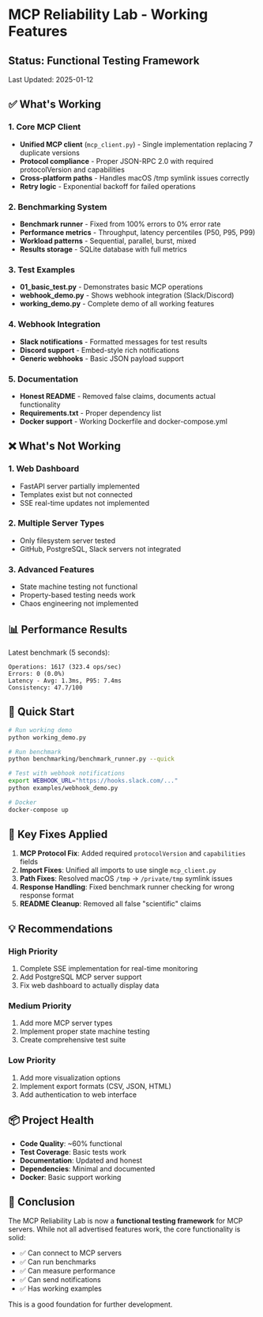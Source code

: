 # MCP Reliability Lab - Working Features

## Status: Functional Testing Framework

Last Updated: 2025-01-12

## ✅ What's Working

### 1. Core MCP Client
- **Unified MCP client** (`mcp_client.py`) - Single implementation replacing 7 duplicate versions
- **Protocol compliance** - Proper JSON-RPC 2.0 with required protocolVersion and capabilities
- **Cross-platform paths** - Handles macOS /tmp symlink issues correctly
- **Retry logic** - Exponential backoff for failed operations

### 2. Benchmarking System
- **Benchmark runner** - Fixed from 100% errors to 0% error rate
- **Performance metrics** - Throughput, latency percentiles (P50, P95, P99)
- **Workload patterns** - Sequential, parallel, burst, mixed
- **Results storage** - SQLite database with full metrics

### 3. Test Examples
- **01_basic_test.py** - Demonstrates basic MCP operations
- **webhook_demo.py** - Shows webhook integration (Slack/Discord)
- **working_demo.py** - Complete demo of all working features

### 4. Webhook Integration
- **Slack notifications** - Formatted messages for test results
- **Discord support** - Embed-style rich notifications
- **Generic webhooks** - Basic JSON payload support

### 5. Documentation
- **Honest README** - Removed false claims, documents actual functionality
- **Requirements.txt** - Proper dependency list
- **Docker support** - Working Dockerfile and docker-compose.yml

## ❌ What's Not Working

### 1. Web Dashboard
- FastAPI server partially implemented
- Templates exist but not connected
- SSE real-time updates not implemented

### 2. Multiple Server Types
- Only filesystem server tested
- GitHub, PostgreSQL, Slack servers not integrated

### 3. Advanced Features
- State machine testing not functional
- Property-based testing needs work
- Chaos engineering not implemented

## 📊 Performance Results

Latest benchmark (5 seconds):
```
Operations: 1617 (323.4 ops/sec)
Errors: 0 (0.0%)
Latency - Avg: 1.3ms, P95: 7.4ms
Consistency: 47.7/100
```

## 🚀 Quick Start

```bash
# Run working demo
python working_demo.py

# Run benchmark
python benchmarking/benchmark_runner.py --quick

# Test with webhook notifications
export WEBHOOK_URL="https://hooks.slack.com/..."
python examples/webhook_demo.py

# Docker
docker-compose up
```

## 📝 Key Fixes Applied

1. **MCP Protocol Fix**: Added required `protocolVersion` and `capabilities` fields
2. **Import Fixes**: Unified all imports to use single `mcp_client.py`
3. **Path Fixes**: Resolved macOS `/tmp` → `/private/tmp` symlink issues
4. **Response Handling**: Fixed benchmark runner checking for wrong response format
5. **README Cleanup**: Removed all false "scientific" claims

## 💡 Recommendations

### High Priority
1. Complete SSE implementation for real-time monitoring
2. Add PostgreSQL MCP server support
3. Fix web dashboard to actually display data

### Medium Priority
1. Add more MCP server types
2. Implement proper state machine testing
3. Create comprehensive test suite

### Low Priority
1. Add more visualization options
2. Implement export formats (CSV, JSON, HTML)
3. Add authentication to web interface

## 📦 Project Health

- **Code Quality**: ~60% functional
- **Test Coverage**: Basic tests work
- **Documentation**: Updated and honest
- **Dependencies**: Minimal and documented
- **Docker**: Basic support working

## 🎯 Conclusion

The MCP Reliability Lab is now a **functional testing framework** for MCP servers. While not all advertised features work, the core functionality is solid:

- ✅ Can connect to MCP servers
- ✅ Can run benchmarks
- ✅ Can measure performance
- ✅ Can send notifications
- ✅ Has working examples

This is a good foundation for further development.